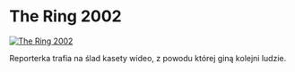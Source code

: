 The Ring 2002 
=============
[![The Ring 2002 ](http://vidos.pl/images/player.gif)](http://vidos.pl/the-ring-2002)

 Reporterka trafia na ślad kasety wideo, z powodu której giną kolejni ludzie.
